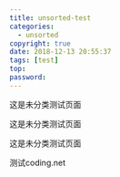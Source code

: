 ```yaml
---
title: unsorted-test
categories:
  - unsorted
copyright: true
date: 2018-12-13 20:55:37
tags: [test]
top:
password:
---
```


这是未分类测试页面

这是未分类测试页面

这是未分类测试页面

测试coding.net